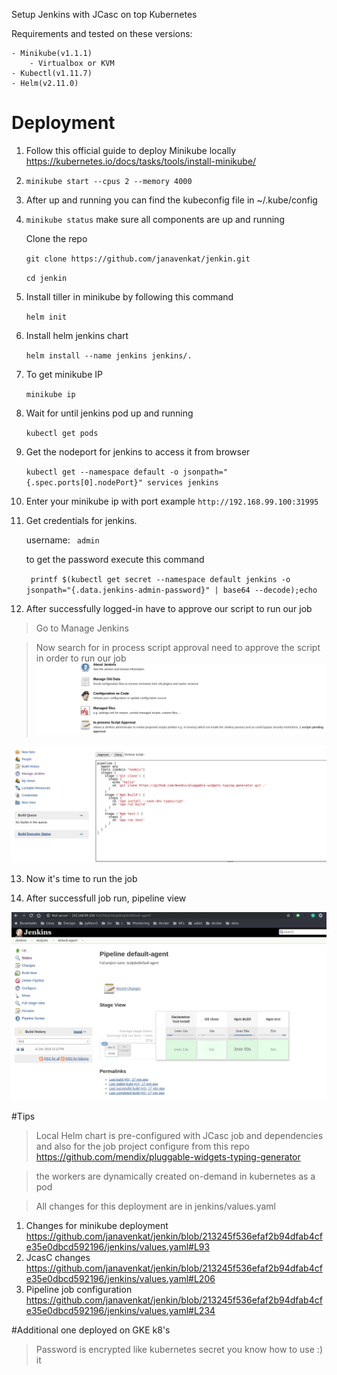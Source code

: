 Setup Jenkins with JCasc on top Kubernetes

Requirements and tested on these versions:

    - Minikube(v1.1.1)
        - Virtualbox or KVM
    - Kubectl(v1.11.7)
    - Helm(v2.11.0)

# Deployment 
1. Follow this official guide to deploy Minikube locally https://kubernetes.io/docs/tasks/tools/install-minikube/
2. `minikube start --cpus 2 --memory 4000`
3. After up and running you can find the kubeconfig file in ~/.kube/config
4. `minikube status` make sure all components are up and running

    Clone the repo

    `git clone https://github.com/janavenkat/jenkin.git`

    `cd jenkin`

5. Install tiller in minikube by following this command 

    `helm init`
6. Install helm jenkins chart 

    `helm install --name jenkins jenkins/.`

7. To get minikube IP
    
     `minikube ip`

8. Wait for until jenkins pod up and running 

    `kubectl get pods`

9. Get the nodeport for jenkins to access it from browser 

    `kubectl get --namespace default -o jsonpath="{.spec.ports[0].nodePort}" services jenkins`

10. Enter your minikube ip with port example `http://192.168.99.100:31995`
11. Get credentials for jenkins.
 
    username: ` admin`

    to get the password execute this command

    ` printf $(kubectl get secret --namespace default jenkins -o jsonpath="{.data.jenkins-admin-password}" | base64 --decode);echo`



12. After successfully logged-in have to approve our script to run our job
> Go to Manage Jenkins 

> Now search for in process script approval need to approve the script in order to run our job
![Alt text](images/1.png?raw=true "Get")


![Alt text](images/2.png?raw=true "Get")

13. Now it's time to run the job

14. After successfull job run, pipeline view

![Alt text](images/3.png?raw=true "Get")

#Tips
> Local Helm chart is pre-configured with JCasc job and dependencies and also for the job project configure from this repo https://github.com/mendix/pluggable-widgets-typing-generator

> the workers are dynamically created on-demand in kubernetes as a pod

> All changes for this deployment are in jenkins/values.yaml
  1. Changes for minikube deployment https://github.com/janavenkat/jenkin/blob/213245f536efaf2b94dfab4cfe35e0dbcd592196/jenkins/values.yaml#L93
  2. JcasC changes https://github.com/janavenkat/jenkin/blob/213245f536efaf2b94dfab4cfe35e0dbcd592196/jenkins/values.yaml#L206
  3. Pipeline job configuration https://github.com/janavenkat/jenkin/blob/213245f536efaf2b94dfab4cfe35e0dbcd592196/jenkins/values.yaml#L234



#Additional one deployed on GKE k8's
> Password is encrypted like kubernetes secret you know how to use :) it 